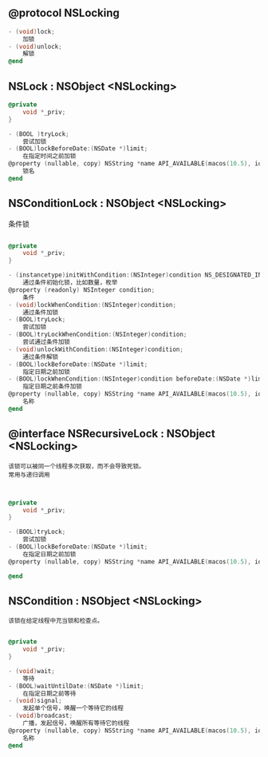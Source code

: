 
## @protocol NSLocking
```objective-c
- (void)lock;
    加锁
- (void)unlock;
    解锁
@end
```
## NSLock : NSObject \<NSLocking\>

```objective-c
@private
    void *_priv;
}

- (BOOL )tryLock;
    尝试加锁
- (BOOL)lockBeforeDate:(NSDate *)limit;
    在指定时间之前加锁
@property (nullable, copy) NSString *name API_AVAILABLE(macos(10.5), ios(2.0), watchos(2.0), tvos(9.0));
    锁名
@end

```

## NSConditionLock : NSObject \<NSLocking\>
条件锁
```objective-c

@private
    void *_priv;
}

- (instancetype)initWithCondition:(NSInteger)condition NS_DESIGNATED_INITIALIZER;
    通过条件初始化锁，比如数量，枚举
@property (readonly) NSInteger condition;
    条件
- (void)lockWhenCondition:(NSInteger)condition;
    通过条件加锁
- (BOOL)tryLock;
    尝试加锁
- (BOOL)tryLockWhenCondition:(NSInteger)condition;
    尝试通过条件加锁
- (void)unlockWithCondition:(NSInteger)condition;
    通过条件解锁
- (BOOL)lockBeforeDate:(NSDate *)limit;
    指定日期之前加锁
- (BOOL)lockWhenCondition:(NSInteger)condition beforeDate:(NSDate *)limit;
    指定日期之前条件加锁
@property (nullable, copy) NSString *name API_AVAILABLE(macos(10.5), ios(2.0), watchos(2.0), tvos(9.0));
    名称
@end
```

## @interface NSRecursiveLock : NSObject \<NSLocking\>
    该锁可以被同一个线程多次获取，而不会导致死锁。
    常用与递归调用

```objective-c


@private
    void *_priv;
}

- (BOOL)tryLock;
    尝试加锁
- (BOOL)lockBeforeDate:(NSDate *)limit;
    在指定日期之前加锁
@property (nullable, copy) NSString *name API_AVAILABLE(macos(10.5), ios(2.0), watchos(2.0), tvos(9.0));

@end
```

## NSCondition : NSObject \<NSLocking\>
    该锁在给定线程中充当锁和检查点。

```objective-c

@private
    void *_priv;
}

- (void)wait;
    等待
- (BOOL)waitUntilDate:(NSDate *)limit;
    在指定日期之前等待
- (void)signal;
    发起单个信号，唤醒一个等待它的线程
- (void)broadcast;
    广播，发起信号，唤醒所有等待它的线程
@property (nullable, copy) NSString *name API_AVAILABLE(macos(10.5), ios(2.0), watchos(2.0), tvos(9.0));
    名称
@end

```